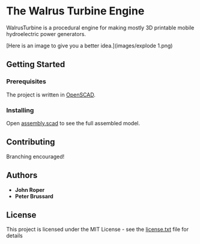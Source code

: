 # The Walrus Turbine Engine

WalrusTurbine is a procedural engine for making mostly 3D printable mobile hydroelectric power generators.  

[Here is an image to give you a better idea.](images/explode 1.png)

## Getting Started

### Prerequisites

The project is written in [OpenSCAD](http://www.openscad.org/).

### Installing

Open [assembly.scad](assembly.scad) to see the full assembled model. 

## Contributing

Branching encouraged!

## Authors

* **John Roper**
* **Peter Brussard**

## License

This project is licensed under the MIT License - see the [license.txt](license.txt) file for details

